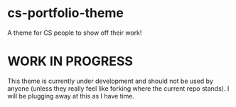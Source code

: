 # cs-portfolio-theme

A theme for CS people to show off their work!


# **WORK IN PROGRESS**

This theme is currently under development and should not be used by anyone
(unless they really feel like forking where the current repo stands). I will
be plugging away at this as I have time.
